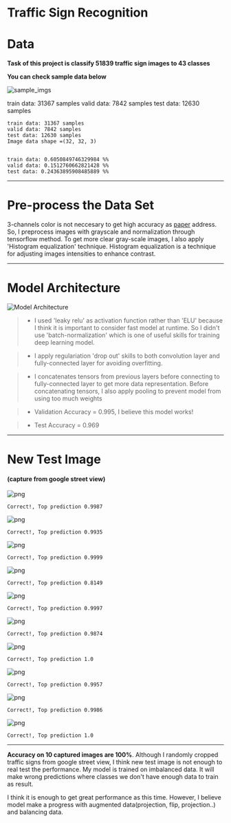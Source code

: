 

# **Traffic Sign Recognition** 



[//]: # (Image References)

[image1]: ./examples/visualization.jpg "Visualization"
[image2]: ./examples/grayscale.jpg "Grayscaling"
[image3]: ./examples/random_noise.jpg "Random Noise"
[image4]: ./examples/placeholder.png "Traffic Sign 1"
[image5]: ./examples/placeholder.png "Traffic Sign 2"
[image6]: ./examples/placeholder.png "Traffic Sign 3"
[image7]: ./examples/placeholder.png "Traffic Sign 4"
[image8]: ./examples/placeholder.png "Traffic Sign 5"
[Model]: Model.png "Model Architecture"
[sample_imgs]: ./Traffic_Sign_Classifier_md/output_16_0.png "sample imgs"


# Data


**Task of this project is classify 51839 traffic sign images to 43 classes**


**You can check sample data below**



![sample_imgs][sample_imgs]


train data: 31367 samples
valid data:  7842 samples
test data:  12630 samples

    train data: 31367 samples
    valid data: 7842 samples
    test data: 12630 samples
    Image data shape =(32, 32, 3)
    
    
    train data: 0.6050849746329984 %%
    valid data: 0.1512760662821428 %%
    test data: 0.24363895908485889 %% 
---

# Pre-process the Data Set

3-channels color is not neccesary to get high accuracy as [paper](http://yann.lecun.com/exdb/publis/pdf/sermanet-ijcnn-11.pdf) address. So, I preprocess images with grayscale and normalization through tensorflow method. To get more clear gray-scale images, I also apply 'Histogram equalization' technique. Histogram equalization is a technique for adjusting images intensities to enhance contrast.

___
# Model Architecture

![Model Architecture][Model]


> - I used 'leaky relu' as activation function rather than 'ELU' because I think it is important to consider fast model at runtime. So I didn't use 'batch-normalization' which is one of useful skills for training deep learning model.


> - I apply regulariation 'drop out' skills to both convolution layer and fully-connected layer for avoiding overfitting.


> - I concatenates tensors from previous layers before connecting to fully-connected layer to get more data representation. Before concatenating tensors, I also apply pooling to prevent model from using too much weights

> - Validation Accuracy = 0.995, I believe this model works!

> - Test Accuracy = 0.969
 
---

# New Test Image 
#### (capture from google street view)



![png](./Traffic_Sign_Classifier_md/output_44_0.png)


    Correct!, Top prediction 0.9987



![png](./Traffic_Sign_Classifier_md/output_44_2.png)


    Correct!, Top prediction 0.9935



![png](./Traffic_Sign_Classifier_md/output_44_4.png)


    Correct!, Top prediction 0.9999



![png](./Traffic_Sign_Classifier_md/output_44_6.png)


    Correct!, Top prediction 0.8149



![png](./Traffic_Sign_Classifier_md/output_44_8.png)


    Correct!, Top prediction 0.9997



![png](./Traffic_Sign_Classifier_md/output_44_10.png)


    Correct!, Top prediction 0.9874



![png](./Traffic_Sign_Classifier_md/output_44_12.png)


    Correct!, Top prediction 1.0



![png](./Traffic_Sign_Classifier_md/output_44_14.png)


    Correct!, Top prediction 0.9957



![png](./Traffic_Sign_Classifier_md/output_44_16.png)


    Correct!, Top prediction 0.9986



![png](./Traffic_Sign_Classifier_md/output_44_18.png)


    Correct!, Top prediction 1.0
    

---


 
 **Accuracy on 10 captured images are 100%**. Although I randomly cropped traffic signs from google street view, I think new test image is not enough to real test the performance. My model is trained on imbalanced data. It will make wrong predictions where classes we don't have enough data to train as result.

 I think it is enough to get great performance as this time.  However, I believe model make a progress with augmented data(projection, flip, projection..) and balancing data.
